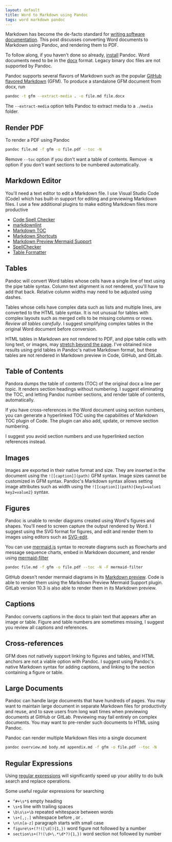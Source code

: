 ```yaml
---
layout: default
title: Word to Markdown using Pandoc
tags: word markdown pandoc
---
```


Markdown has become the de-facto standard for [writing software documentation](https://www.amazon.com/Modern-Technical-Writing-Introduction-Documentation-ebook/dp/B01A2QL9SS). This post discusses converting Word documents to Markdown using Pandoc, and rendering them to PDF.

To follow along, if you haven't done so already, [install](https://pandoc.org/installing.html) Pandoc. Word documents need to be in the [docx](http://www.ecma-international.org/publications/standards/Ecma-376.htm) format. Legacy binary doc files are not supported by Pandoc.

Pandoc supports several flavors of Markdown such as the popular [GitHub flavored Markdown](https://github.github.com/gfm/) (GFM). To produce a standalone GFM document from docx, run

```bash
pandoc -t gfm --extract-media . -o file.md file.docx
```

The `--extract-media` option tells Pandoc to extract media to a `./media` folder.

## Render PDF

To render a PDF using Pandoc

```bash
pandoc file.md -f gfm -o file.pdf --toc -N
```

Remove `--toc` option if you don't want a table of contents. Remove `-N` option if you don't want sections to be numbered automatically.

## Markdown Editor

You'll need a text editor to edit a Markdown file. I use Visual Studio Code (Code) which has built-in support for editing and previewing Markdown files. I use a few additional plugins to make editing Markdown files more productive

* [Code Spell Checker](https://marketplace.visualstudio.com/items?itemName=streetsidesoftware.code-spell-checker)
* [markdownlint](https://marketplace.visualstudio.com/items?itemName=DavidAnson.vscode-markdownlint)
* [Markdown TOC](https://marketplace.visualstudio.com/items?itemName=AlanWalk.markdown-toc)
* [Markdown Shortcuts](https://marketplace.visualstudio.com/items?itemName=mdickin.markdown-shortcuts)
* [Markdown Preview Mermaid Support](https://marketplace.visualstudio.com/items?itemName=bierner.markdown-mermaid)
* [SpellChecker](https://marketplace.visualstudio.com/items?itemName=swyphcosmo.spellchecker)
* [Table Formatter](https://marketplace.visualstudio.com/items?itemName=shuworks.vscode-table-formatter)

## Tables

Pandoc will convert Word tables whose cells have a single line of text using the pipe table syntax. Column text alignment is not rendered, you'll have to add that back. Relative column widths may need to be adjusted using dashes.

Tables whose cells have complex data such as lists and multiple lines, are converted to the HTML table syntax. It is not unusual for tables with complex layouts such as merged cells to be missing columns or rows. _Review all tables carefully_. I suggest simplifying complex tables in the original Word document before conversion.

HTML tables in Markdown are not rendered to PDF, and pipe table cells with long text, or images, may [stretch beyond the page](https://github.com/jgm/pandoc/issues/4239). I've obtained nice results using grid tables in Pandoc's native Markdown format, but these tables are not rendered in Markdown preview in Code, GitHub, and GitLab.

## Table of Contents

Pandora dumps the table of contents (TOC) of the original docx a line per topic. It renders section headings without numbering. I suggest eliminating the TOC, and letting Pandoc number sections, and render table of contents, automatically.

If you have cross-references in the Word document using section numbers, you can generate a hyperlinked TOC using the capabilities of Markdown TOC plugin of Code. The plugin can also add, update, or remove section numbering.

I suggest you avoid section numbers and use hyperlinked section references instead.

## Images

Images are exported in their native format and size. They are inserted in the document using the `![[caption]](path)` GFM syntax. Image sizes cannot be customized in GFM syntax. Pandoc's Markdown syntax allows setting image attributes such as width using the `![[caption]](path){key1=value1 key2=value2}` syntax.

## Figures

Pandoc is unable to render diagrams created using Word's figures and shapes. You'll need to screen capture the output rendered by Word. I suggest using the SVG format for figures, and edit and render them to images using editors such as [SVG-edit](https://github.com/SVG-Edit/svgedit).

You can use [mermaid.js](https://mermaidjs.github.io/) syntax to recreate diagrams such as flowcharts and message sequence charts, embed in Markdown document, and render using [mermaid-filter](https://github.com/raghur/mermaid-filter)

```bash
pandoc file.md -f gfm -o file.pdf --toc -N -F mermaid-filter
```

GitHub doesn't render mermaid diagrams in its [Markdown preview](https://github.com/github/markup). Code is able to render them using the Markdown Preview Mermaid Support plugin. GitLab version 10.3 is also able to render them in its Markdown preview.

## Captions

Pandoc converts captions in the docx to plain text that appears after an image or table. Figure and table numbers are sometimes missing, I suggest you review all captions and references.

## Cross-references

GFM does not natively support linking to figures and tables, and HTML anchors are not a viable option with Pandoc. I suggest using Pandoc's native Markdown syntax for adding captions, and linking to the section containing a figure or table.

## Large Documents

Pandoc can handle large documents that have hundreds of pages. You may want to maintain large document in separate Markdown files for productivity and reuse, and to save users from long wait times when previewing documents at GitHub or GitLab. Previewing may fail entirely on complex documents. You may want to pre-render such documents to HTML using Pandoc.

Pandoc can render multiple Markdown files into a single document

```bash
pandoc overview.md body.md appendix.md -f gfm -o file.pdf --toc -N
```

## Regular Expressions

Using [regular expressions](https://developer.mozilla.org/en-US/docs/Web/JavaScript/Guide/Regular_Expressions) will significantly speed up your ability to do bulk search and replace operations.

Some useful regular expressions for searching

* `^#+\s*$` empty heading
* `\s+$` line with trailing spaces
* `\b\s\s+\b` repeated whitespace between words
* `\s+[,;.]` whitespace before , or .
* `\n\n[a-z]` paragraph starts with small case
* `figure\s+(?!([\d]){1,})` word figure not followed by a number
* `section\s+(?!(\d+\.*\d*?){1,})` word section not followed by number
